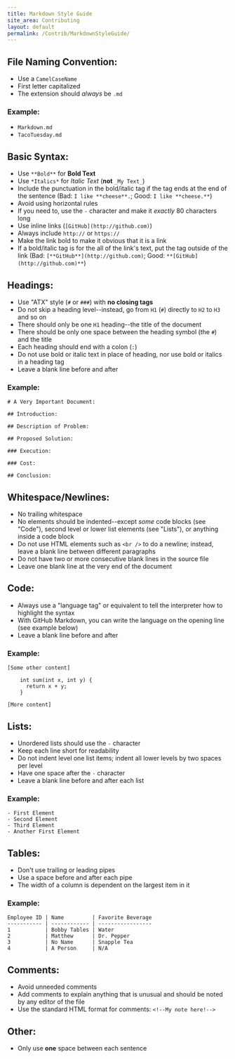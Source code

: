 ```yaml
---
title: Markdown Style Guide
site_area: Contributing
layout: default
permalink: /Contrib/MarkdownStyleGuide/
---
```


## File Naming Convention:

- Use a `CamelCaseName`
- First letter capitalized
- The extension should *always* be `.md`

### Example:

- `Markdown.md`
- `TacoTuesday.md`

## Basic Syntax:

- Use `**Bold**` for **Bold Text**
- Use `*Italics*` for *Italic Text* (**not** `_My Text_`)
- Include the punctuation in the bold/italic tag if the tag ends at the end of the sentence (Bad: `I like **cheese**.`; Good: `I like **cheese.**`)
- Avoid using horizontal rules
- If you need to, use the `-` character and make it *exactly* 80 characters long
- Use inline links (`[GitHub](http://github.com)`)
- Always include `http://` or `https://`
- Make the link bold to make it obvious that it is a link
- If a bold/italic tag is for the all of the link's text, put the tag outside of the link (Bad: `[**GitHub**](http://github.com)`; Good: `**[GitHub](http://github.com)**`)

## Headings:

- Use "ATX" style (`#` or `###`) with **no closing tags**
- Do not skip a heading level--instead, go from `H1` (`#`) directly to `H2` to `H3` and so on
- There should only be one `H1` heading--the title of the document
- There should be only one space between the heading symbol (the `#`) and the title
- Each heading should end with a colon (`:`)
- Do not use bold or italic text in place of heading, nor use bold or italics in a heading tag
- Leave a blank line before and after

### Example:

    # A Very Important Document:

    ## Introduction:

    ## Description of Problem:

    ## Proposed Solution:

    ### Execution:

    ### Cost:
    
    ## Conclusion:

## Whitespace/Newlines:

- No trailing whitespace
- No elements should be indented--except *some* code blocks (see "Code"), second level or lower list elements (see "Lists"), or anything inside a code block
- Do not use HTML elements such as `<br />` to do a newline; instead, leave a blank line between different paragraphs
- Do not have two or more consecutive blank lines in the source file
- Leave one blank line at the very end of the document

## Code:

- Always use a "language tag" or equivalent to tell the interpreter how to highlight the syntax
- With GitHub Markdown, you can write the language on the opening line (see example below)
- Leave a blank line before and after

### Example:

    [Some other content]
    
        int sum(int x, int y) {
          return x + y;
        }
    
    [More content]

## Lists:

- Unordered lists should use the `-` character
- Keep each line short for readability
- Do not indent level one list items; indent all lower levels by two spaces per level
- Have one space after the `-` character
- Leave a blank line before and after each list

### Example:

    - First Element
    - Second Element
    - Third Element
    - Another First Element

## Tables:

- Don't use trailing or leading pipes
- Use a space before and after each pipe
- The width of a column is dependent on the largest item in it

### Example:

    Employee ID | Name         | Favorite Beverage
    ----------- | ------------ | -----------------
    1           | Bobby Tables | Water
    2           | Matthew      | Dr. Pepper
    3           | No Name      | Snapple Tea
    4           | A Person     | N/A

## Comments:

- Avoid unneeded comments
- Add comments to explain anything that is unusual and should be noted by any editor of the file
- Use the standard HTML format for comments: `<!--My note here!-->`

## Other:

- Only use **one** space between each sentence
